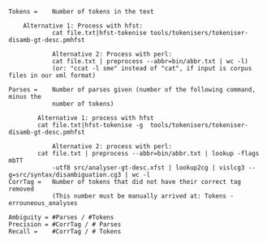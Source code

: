     Tokens =    Number of tokens in the text

        Alternative 1: Process with hfst:
                cat file.txt|hfst-tokenise tools/tokenisers/tokeniser-disamb-gt-desc.pmhfst

                Alternative 2: Process with perl:
                cat file.txt | preprocess --abbr=bin/abbr.txt | wc -l)
                (or: "ccat -l sme" instead of "cat", if input is corpus files in our xml format)

    Parses =    Number of parses given (number of the following command, minus the
                number of tokens)

            Alternative 1: process with hfst
            cat file.txt|hfst-tokenise -g  tools/tokenisers/tokeniser-disamb-gt-desc.pmhfst

                Alternative 2: process with perl:
            cat file.txt | preprocess --abbr=bin/abbr.txt | lookup -flags mbTT
                -utf8 src/analyser-gt-desc.xfst | lookup2cg | vislcg3 --g=src/syntax/disambiguation.cg3 | wc -l
    CorrTag =   Number of tokens that did not have their correct tag removed
                (This number must be manually arrived at: Tokens - errouneous_analyses

    Ambiguity = #Parses / #Tokens
    Precision = #CorrTag / # Parses
    Recall =    #CorrTag / # Tokens

